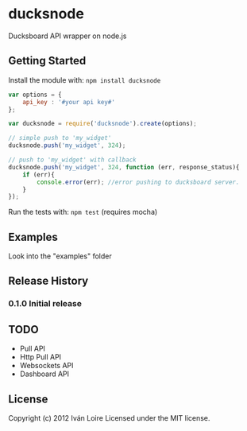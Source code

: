 # ducksnode

Ducksboard API wrapper on node.js

## Getting Started
Install the module with: `npm install ducksnode`

```javascript
var options = {
	api_key : '#your api key#'
};

var ducksnode = require('ducksnode').create(options);

// simple push to 'my_widget'
ducksnode.push('my_widget', 324);

// push to 'my_widget' with callback
ducksnode.push('my_widget', 324, function (err, response_status){
	if (err){
		console.error(err); //error pushing to ducksboard server.
	}
});
```
Run the tests with: `npm test` (requires mocha)

## Examples
Look into the "examples" folder

## Release History
### 0.1.0 Initial release

## TODO
 - Pull API
 - Http Pull API
 - Websockets API
 - Dashboard API

## License
Copyright (c) 2012 Iván Loire
Licensed under the MIT license.
